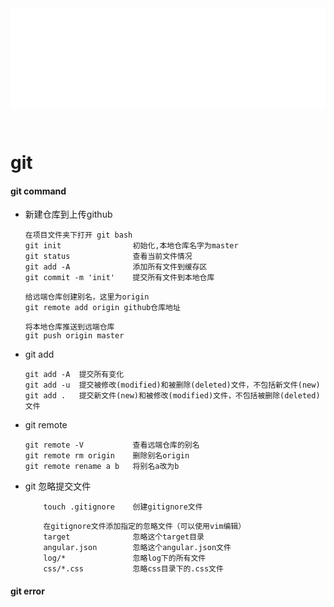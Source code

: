 <div id="navifation" class='headbar'>
    <iframe id='head' align="center" width="100%" height="160" src="others_show.html"  frameborder="no" border="0" marginwidth="0" marginheight="px" scrolling="no" ></iframe>
</div>
<style>
    .headbar{text-align:center}
    .iframe{margin:0 auto;}
</style>
<script>
    var oDiv = document.getElementById('head');
    oDiv.style.position = 'fixed'; oDiv.style.top = '0px'; oDiv.style.left = '0px';
</script>

<!-- ___________________________________________ -->
<!-- ___________________________________________ -->
&nbsp;
&nbsp;
&nbsp;


# git

#### git command


* 新建仓库到上传github
    ```git
    在项目文件夹下打开 git bash
    git init                初始化,本地仓库名字为master
    git status              查看当前文件情况
    git add -A              添加所有文件到缓存区
    git commit -m 'init'    提交所有文件到本地仓库

    给远端仓库创建别名，这里为origin
    git remote add origin github仓库地址
    
    将本地仓库推送到远端仓库
    git push origin master

    ```

* git add
    ```git
    git add -A  提交所有变化
    git add -u  提交被修改(modified)和被删除(deleted)文件，不包括新文件(new)
    git add .   提交新文件(new)和被修改(modified)文件，不包括被删除(deleted)文件
    ```

* git remote
    ```git
    git remote -V           查看远端仓库的别名
    git remote rm origin    删除别名origin
    git remote rename a b   将别名a改为b
    ```

* git 忽略提交文件
    ```git
        touch .gitignore    创建gitignore文件
         
        在gitignore文件添加指定的忽略文件（可以使用vim编辑）
        target              忽略这个target目录
        angular.json        忽略这个angular.json文件
        log/*               忽略log下的所有文件
        css/*.css           忽略css目录下的.css文件
    ```

#### git error

